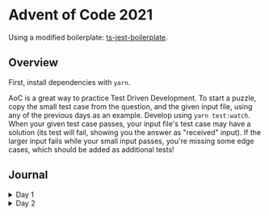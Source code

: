 # Advent of Code 2021

Using a modified boilerplate: [ts-jest-boilerplate](https://github.com/utatatata/ts-jest-boilerplate).

## Overview

First, install dependencies with `yarn`.

AoC is a great way to practice Test Driven Development. To start a puzzle, copy the small test case from the question, and the given input file, using any of the previous days as an example. Develop using `yarn test:watch`. When your given test case passes, your input file's test case may have a solution (its test will fail, showing you the answer as "received" input). If the larger input fails while your small input passes, you're missing some edge cases, which should be added as additional tests!

## Journal

<details>
  <summary>Day 1</summary>

Pretty straight forward iteration. This is one of the few that I'll try at midnight, so went for what was fast on the second part, likely some cleanup available there. Definitely handy to have some utils ready and running Jest in watch mode spits out the right answer as "received".

</details>

<details>
  <summary>Day 2</summary>

Got a little confused on the second part, thinking that up/down should still do their old job plus adjust the aim.

</details>
